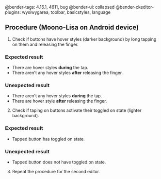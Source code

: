 @bender-tags: 4.16.1, 4611, bug
@bender-ui: collapsed
@bender-ckeditor-plugins: wysiwygarea, toolbar, basicstyles, language

## Procedure (Moono-Lisa on Android device)

1. Check if buttons have hover styles (darker background) by long tapping on them and releasing the finger.

  ### Expected result

  * There are hover styles **during** the tap.
  * There aren't any hover styles **after** releasing the finger.

  ### Unexpected result

  * There aren't any hover styles **during** the tap.
  * There are hover style **after** releasing the finger.

2. Check if taping on buttons activate their toggled on state (lighter background).

  ### Expected result

  * Tapped button has toggled on state.

  ### Unexpected result

  * Tapped button does not have toggled on state.

3. Repeat the procedure for the second editor.
